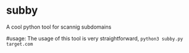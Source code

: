 # subby
A cool python tool for scannig subdomains

#usage:
The usage of this tool is very straightforward, ```python3 subby.py target.com```
